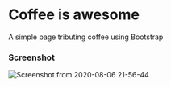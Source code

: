 # Coffee is awesome

A simple page tributing coffee using Bootstrap

### Screenshot

![Screenshot from 2020-08-06 21-56-44](https://user-images.githubusercontent.com/46455250/89733992-d2737700-da76-11ea-87e6-33716ef26869.png)
